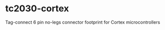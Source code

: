 tc2030-cortex
=============

Tag-connect 6 pin no-legs connector footprint for Cortex microcontrollers
